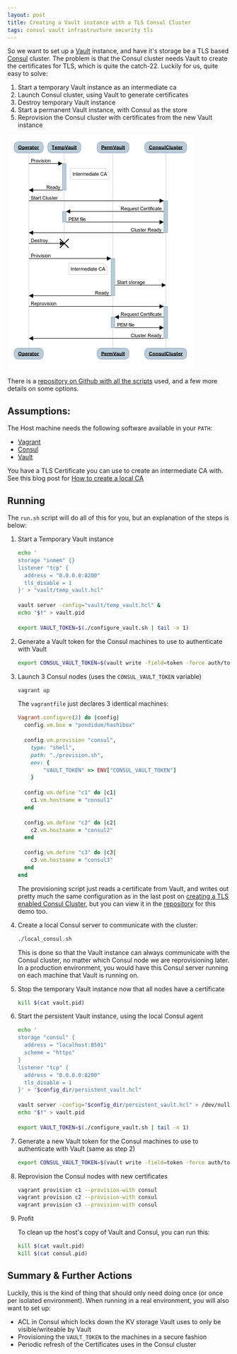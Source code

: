 ```yaml
---
layout: post
title: Creating a Vault instance with a TLS Consul Cluster
tags: consul vault infrastructure security tls
---
```


So we want to set up a [Vault](https://www.vaultproject.io/) instance, and have it's storage be a TLS based [Consul](https://www.consul.io/) cluster.  The problem is that the Consul cluster needs Vault to create the certificates for TLS, which is quite the catch-22.  Luckily for us, quite easy to solve:

1. Start a temporary Vault instance as an intermediate ca
2. Launch Consul cluster, using Vault to generate certificates
3. Destroy temporary Vault instance
4. Start a permanent Vault instance, with Consul as the store
5. Reprovision the Consul cluster with certificates from the new Vault instance

![Sequence diagram of the previous numbered list](/images/consul-vault-bootstrap.png)

There is a [repository on Github with all the scripts](https://github.com/Pondidum/vault-consul-bootstrap-demo) used, and a few more details on some options.

## Assumptions:

The Host machine needs the following software available in your `PATH`:

* [Vagrant](https://www.vagrantup.com/)
* [Consul](https://www.consul.io/)
* [Vault](https://www.vaultproject.io/)

You have a TLS Certificate you can use to create an intermediate CA with.  See this blog post for [How to create a local CA](/2019/08/25/vault-development-ca/)

## Running

The `run.sh` script will do all of this for you, but an explanation of the steps is below:

1. Start a Temporary Vault instance

    ```bash
    echo '
    storage "inmem" {}
    listener "tcp" {
      address = "0.0.0.0:8200"
      tls_disable = 1
    }' > "vault/temp_vault.hcl"

    vault server -config="vault/temp_vault.hcl" &
    echo "$!" > vault.pid

    export VAULT_TOKEN=$(./configure_vault.sh | tail -n 1)
    ```

2. Generate a Vault token for the Consul machines to use to authenticate with Vault

    ```bash
    export CONSUL_VAULT_TOKEN=$(vault write -field=token -force auth/token/create)
    ```

3. Launch 3 Consul nodes (uses the `CONSUL_VAULT_TOKEN` variable)

    ```bash
    vagrant up
    ```

    The `vagrantfile` just declares 3 identical machines:

    ```ruby
    Vagrant.configure(2) do |config|
      config.vm.box = "pondidum/hashibox"

      config.vm.provision "consul",
        type: "shell",
        path: "./provision.sh",
        env: {
            "VAULT_TOKEN" => ENV["CONSUL_VAULT_TOKEN"]
        }

      config.vm.define "c1" do |c1|
        c1.vm.hostname = "consul1"
      end

      config.vm.define "c2" do |c2|
        c2.vm.hostname = "consul2"
      end

      config.vm.define "c3" do |c3|
        c3.vm.hostname = "consul3"
      end
    end
    ```

    The provisioning script just reads a certificate from Vault, and writes out pretty much the same configuration as in the last post on [creating a TLS enabled Consul Cluster](/2019/09/14/consul-tls-cluster), but you can view it in the [repository](https://github.com/Pondidum/vault-consul-bootstrap-demo) for this demo too.

4. Create a local Consul server to communicate with the cluster:

    ```bash
    ./local_consul.sh
    ```

    This is done so that the Vault instance can always communicate with the Consul cluster, no matter which Consul node we are reprovisioning later.  In a production environment, you would have this Consul server running on each machine that Vault is running on.

5.  Stop the temporary Vault instance now that all nodes have a certificate

    ```bash
    kill $(cat vault.pid)
    ```

6. Start the persistent Vault instance, using the local Consul agent

    ```bash
    echo '
    storage "consul" {
      address = "localhost:8501"
      scheme = "https"
    }
    listener "tcp" {
      address = "0.0.0.0:8200"
      tls_disable = 1
    }' > "$config_dir/persistent_vault.hcl"

    vault server -config="$config_dir/persistent_vault.hcl" > /dev/null &
    echo "$!" > vault.pid

    export VAULT_TOKEN=$(./configure_vault.sh | tail -n 1)
    ```

7. Generate a new Vault token for the Consul machines to use to authenticate with Vault (same as step 2)

    ```bash
    export CONSUL_VAULT_TOKEN=$(vault write -field=token -force auth/token/create)
    ```

8. Reprovision the Consul nodes with new certificates

    ```bash
    vagrant provision c1 --provision-with consul
    vagrant provision c2 --provision-with consul
    vagrant provision c3 --provision-with consul
    ```

9. Profit

    To clean up the host's copy of Vault and Consul, you can run this:

    ```bash
    kill $(cat vault.pid)
    kill $(cat consul.pid)
    ```

## Summary & Further Actions

Luckily, this is the kind of thing that should only need doing once (or once per isolated environment).  When running in a real environment, you will also want to set up:

* ACL in Consul which locks down the KV storage Vault uses to only be visible/writeable by Vault
* Provisioning the `VAULT_TOKEN` to the machines in a secure fashion
* Periodic refresh of the Certificates uses in the Consul cluster

